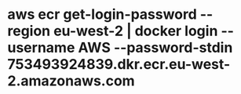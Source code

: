 # aws ecr get-login-password --region eu-west-2 | docker login --username AWS --password-stdin 753493924839.dkr.ecr.eu-west-2.amazonaws.com